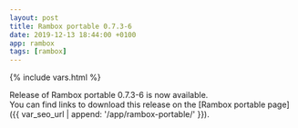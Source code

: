 ```yaml
---
layout: post
title: Rambox portable 0.7.3-6
date: 2019-12-13 18:44:00 +0100
app: rambox
tags: [rambox]
---
```

{% include vars.html %}

Release of Rambox portable 0.7.3-6 is now available.<br />
You can find links to download this release on the [Rambox portable page]({{ var_seo_url | append: '/app/rambox-portable/' }}).
